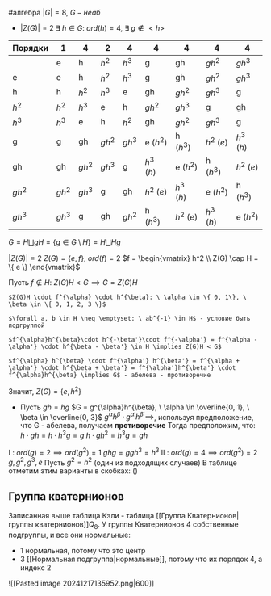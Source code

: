 #алгебра 
$|G| = 8, \ G - неаб$
- $|Z(G)| = 2$
	$\exists \ h \in G: \ ord(h) = 4, \ \exists \ g \notin <h>$

| Порядки | 1      | 4      | 2      | 4      | 4           | 4           | 4           | 4           |
| ------- | ------ | ------ | ------ | ------ | ----------- | ----------- | ----------- | ----------- |
|         | e      | h      | $h^2$  | $h^3$  | g           | gh          | $gh^2$      | $gh^3$      |
| e       | e      | h      | $h^2$  | $h^3$  | g           | gh          | $gh^2$      | $gh^3$      |
| h       | h      | $h^2$  | $h^3$  | e      | gh          | $gh^2$      | $gh^3$      | g           |
| $h^2$   | $h^2$  | $h^3$  | e      | h      | $gh^2$      | $gh^3$      | g           | gh          |
| $h^3$   | $h^3$  | e      | h      | $h^2$  | gh          | $gh^2$      | $gh^3$      | g           |
| g       | g      | gh     | $gh^2$ | $gh^3$ | e $(h^2)$   | h $(h^3)$   | $h^2$ $(e)$ | $h^3$ $(h)$ |
| gh      | gh     | $gh^2$ | $gh^3$ | g      | $h^3$ $(h)$ | e $(h^2)$   | h $(h^3)$   | $h^2$ $(e)$ |
| $gh^2$  | $gh^2$ | $gh^3$ | g      | gh     | $h^2$ $(e)$ | $h^3$ $(h)$ | e $(h^2)$   | h $(h^3)$   |
| $gh^3$  | $gh^3$ | g      | gh     | $gh^2$ | h $(h^3)$   | $h^2$ $(e)$ | $h^3$ $(h)$ | e $(h^2)$   |

$G = H \bigsqcup gH = \{ g \in G \setminus H \} = H \bigsqcup Hg$

$|Z(G)| = 2$
$Z(G) = \{ e, f \}, \ ord(f) = 2$
$f = \begin{vmatrix} h^2 \\ Z(G) \cap H = \{ e \} \end{vmatrix}$

Пусть $f \notin H$:
	$Z(G)H < G \implies G = Z(G)H$
	
	$Z(G)H \cdot f^{\alpha} \cdot h^{\beta}: \ \alpha \in \{ 0, 1\}, \ \beta \in \{ 0, 1, 2, 3 \}$
	
	$\forall a, b \in H \neq \emptyset: \ ab^{-1} \in H$ - условие быть подгруппой
	
	$f^{\alpha}h^{\beta}\cdot h^{-\beta'}\cdot f^{-\alpha'} = f^{\alpha - \alpha'} \cdot h^{\beta - \beta'} \in H \implies Z(G)H < G$
	
	$f^{\alpha} h^{\beta} \cdot f^{\alpha'} h^{\beta'} = f^{\alpha + \alpha'} \cdot h^{\beta + \beta'} = f^{\alpha'}h^{\beta'} \cdot f^{\alpha}h^{\beta} \implies G$ - абелева - противоречие
Значит, $Z(G) = \{ e, h^2 \}$
- Пусть $gh = hg$
	$G = g^{\alpha}h^{\beta}, \ \alpha \in \overline{0, 1}, \ \beta \in \overline{0, 3}$
	$g^{\alpha}h^{\beta} \cdot g^{\alpha'}h^{\beta'} \implies$, используя предположение, что G - абелева, получаем **противоречие**
Тогда предположим, что:
$h \cdot gh = h \cdot h^3g = g$
$h \cdot gh^2 = h^3g = gh$

I : $ord(g) = 2 \implies ord(g^2) = 1$
	$ghg = ggh^3 = h^3$
II : $ord(g) = 4 \implies ord(g^2) = 2$
	$g, g^2, g^3, e$
	Пусть $g^2 = h^2$ (один из подходящих случаев)
	В таблице отметим этим варианты в скобках: ()

## Группа кватернионов
Записанная выше таблица Кэли - таблица [[Группа Кватернионов|группы кватернионов]]$Q_8$.
У группы Кватернионов 4 собственные подгруппы, и все они нормальные:
- 1 нормальная, потому что это центр
- 3 [[Нормальная подгруппа|нормальные]], потому что их порядок 4, а индекс 2

![[Pasted image 20241217135952.png|600]]